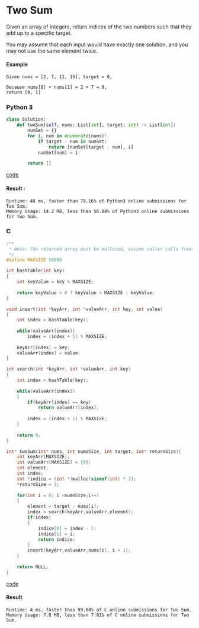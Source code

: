 # Two Sum
Given an array of integers, return indices of the two numbers such that they add up to a specific target.

You may assume that each input would have exactly one solution, and you may not use the same element twice.

#### Example
```
Given nums = [2, 7, 11, 15], target = 9,

Because nums[0] + nums[1] = 2 + 7 = 9,
return [0, 1]
```

### Python 3
```python
class Solution:
    def twoSum(self, nums: List[int], target: int) -> List[int]:
        numSet = {}
        for i, num in enumerate(nums):
            if target - num in numSet:
                return [numSet[target - num], i]
            numSet[num] = i
            
        return []
```
[code](Python%203/1.py)

#### Result : 
```
Runtime: 48 ms, faster than 79.16% of Python3 online submissions for Two Sum.
Memory Usage: 14.2 MB, less than 56.04% of Python3 online submissions for Two Sum.
```

### C
```C
/**
 * Note: The returned array must be malloced, assume caller calls free().
 */
#define MAXSIZE 50000

int hashTable(int key)
{
    int keyValue = key % MAXSIZE;
    
    return keyValue < 0 ? keyValue + MAXSIZE : keyValue;
}

void insert(int *keyArr, int *valueArr, int key, int value)
{
    int index = hashTable(key);
    
    while(valueArr[index])
        index = (index + 1) % MAXSIZE;
    
    keyArr[index] = key;
    valueArr[index] = value;
}

int search(int *keyArr, int *valueArr, int key)
{
    int index = hashTable(key);
    
    while(valueArr[index])
    {
        if(keyArr[index] == key)
            return valueArr[index];
        
        index = (index + 1) % MAXSIZE;
    }
    
    return 0;
}

int* twoSum(int* nums, int numsSize, int target, int* returnSize){
    int keyArr[MAXSIZE];
    int valueArr[MAXSIZE] = {0};
    int element;
    int index;
    int *indice = (int *)malloc(sizeof(int) * 2);
    *returnSize = 2;
    
    for(int i = 0; i <numsSize;i++)
    {
        element = target - nums[i];
        index = search(keyArr,valueArr,element);
        if(index)
        {
            indice[0] = index - 1;
            indice[1] = i;
            return indice;
        }
        insert(keyArr,valueArr,nums[i], i + 1);
    }
    
    return NULL;
}
```
[code](code/C/1.c)
#### Result
```
Runtime: 4 ms, faster than 99.68% of C online submissions for Two Sum.
Memory Usage: 7.8 MB, less than 7.81% of C online submissions for Two Sum.
```
